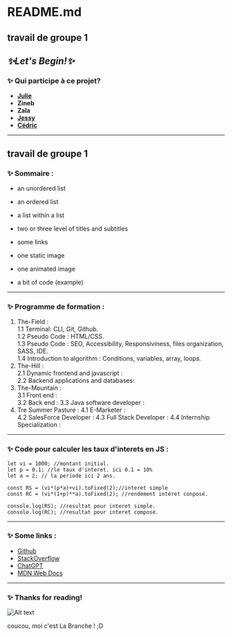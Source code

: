 
# **README.md**

## travail de groupe 1
## *✨Let's Begin!✨*

### ✨ **Qui participe à ce projet?**

* **[Julie](https://github.com/julie1030/julie "Présentation Julie")**
* **Zineb**
* **Zala**
* **[Jessy](https://github.com/Onyx3O6/Travaux/blob/f5eb6e35100bf82c18398835821ceaed8e27f351/premier%20Markdown.md "Présentation Jessy")**
* **[Cédric](https://github.com/cebe0210/monreadme "Présentation Cédric")**
---  
## travail de groupe 1

### ✨ **Sommaire :**
* an unordered list

* an ordered list

* a list within a list

* two or three level of titles and subtitles

* some links

* one static image

* one animated image

* a bit of code (example)
---  

### ✨ **Programme de formation :**

1. The-Field :  
   1.1 Terminal: CLI, Git, Github.   
   1.2 Pseudo Code : HTML/CSS.  
   1.3 Pseudo Code : SEO, Accessibility, Responsiviness, files organization, SASS, IDE.  
   1.4 Introduction to algorithm : Conditions, variables, array, loops.   
2. The-Hill :  
   2.1 Dynamic frontend and javascript :  
   2.2 Backend applications and databases:     
3. The-Mountain :  
   3.1 Front end :   
   3.2 Back end :
   3.3 Java software developer :
4. Tre Summer Pasture :
   4.1 E-Marketer :  
   4.2 SalesForce Developer :
   4.3 Full Stack Developer :
   4.4 Internship Specialization :
---
   





### ✨ **Code pour calculer les taux d'interets en JS :**
    let vi = 1000; //montant initial.  
    let p = 0.1; //le taux d'interet. ici 0.1 = 10%  
    let a = 2; // la periode ici 2 ans.  

    const RS = (vi*(p*a)+vi).toFixed(2);//interet simple  
    const RC = (vi*(1+p)**a).toFixed(2); //rendement intéret conposé.  

    console.log(RS); //resultat pour interet simple.  
    console.log(RC); //resultat pour interet composé.  
---  




























### ✨ **Some links :**

* [Github](https://github.com/ "Plateforme d'hébergement et de gestion de développement de logiciels")
* [StackOverflow](https://StackOverflow.com/ "Aide & FAQ Developpement")
* [ChatGPT](https://chat.openai.com/ "Itéligence artificiel Chatbot")
* [MDN Web Docs](https://developer.mozilla.org/fr/ "dépôt de documentation et une ressource d'apprentissage pour les développeurs web")
---  






### ✨ **Thanks for reading!**
![Alt text](https://github.com/julie1030/README.md/blob/29d77fd56cdb3530d82cbd43a611a4cc9c0ff969/giphy%20(1).gif)



coucou, moi c'est La Branche ! ;D
